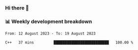 ### Hi there 👋

### 📊 Weekly development breakdown
<!--START_SECTION:waka-->

```txt
From: 12 August 2023 - To: 19 August 2023

C++   37 mins         █████████████████████████   100.00 %
```

<!--END_SECTION:waka-->
